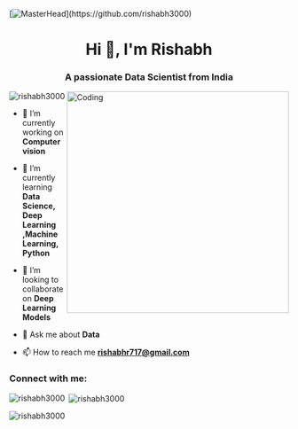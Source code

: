 [![MasterHead](https://1.bp.blogspot.com/-7A4WynwLsM...)](https://github.com/rishabh3000)
<h1 align="center">Hi 👋, I'm Rishabh</h1>
<h3 align="center">A passionate Data Scientist from India</h3>
<img align="right" alt="Coding" width="400" src="https://encrypted-tbn0.gstatic.com/images?q=tbn:ANd9GcSOSUIdjC3bH2k0viZKOFvl4VVwDsqNLUA-4Q&usqp=CAU">


<p align="left"> <img src="https://komarev.com/ghpvc/?username=rishabh3000&label=Profile%20views&color=0e75b6&style=flat" alt="rishabh3000" /> </p>

- 🔭 I’m currently working on **Computer vision**

- 🌱 I’m currently learning **Data Science, Deep Learning ,Machine Learning, Python**

- 👯 I’m looking to collaborate on **Deep Learning Models**

- 💬 Ask me about **Data**

- 📫 How to reach me **rishabhr717@gmail.com**

<h3 align="left">Connect with me:</h3>
<p align="left">
</p>

<p><img align="left" src="https://github-readme-stats.vercel.app/api/top-langs?username=rishabh3000&show_icons=true&locale=en&layout=compact" alt="rishabh3000" /></p>

<p>&nbsp;<img align="center" src="https://github-readme-stats.vercel.app/api?username=rishabh3000&show_icons=true&locale=en" alt="rishabh3000" /></p>

<p><img align="center" src="https://github-readme-streak-stats.herokuapp.com/?user=rishabh3000&" alt="rishabh3000" /></p>
